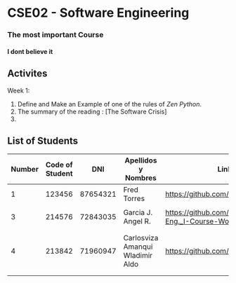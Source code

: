# CSE02 -  Software Engineering 
### The most important Course
#### I dont believe it

## Activites
Week 1:
1. Define and Make an Example of one of the rules of *Zen Python*.
2. The summary of the reading : [The Software Crisis]
3. 
## List of Students
| Number | Code of Student | DNI | Apellidos y Nombres | Link Github|
| ------- | ------- | ------- | ------- | ------- |
| 1      | 123456   | 87654321 | Fred Torres |  https://github.com/frdtorres/Teaching2024 |
|        |          |          |        |      |
| 3      |214576    | 72843035 | Garcia J. Angel R. | https://github.com/AngelgarciaJ/Software-Eng._I-Course-Works |
|        |          |          |        |      |
|        |          |          |        |      |
| 4      |213842    | 71960947 | Carlosviza Amanqui Wladimir Aldo| https://github.com/vladimirwe/archd |
|        |          |          |        |      |
|        |          |          |        |      |
